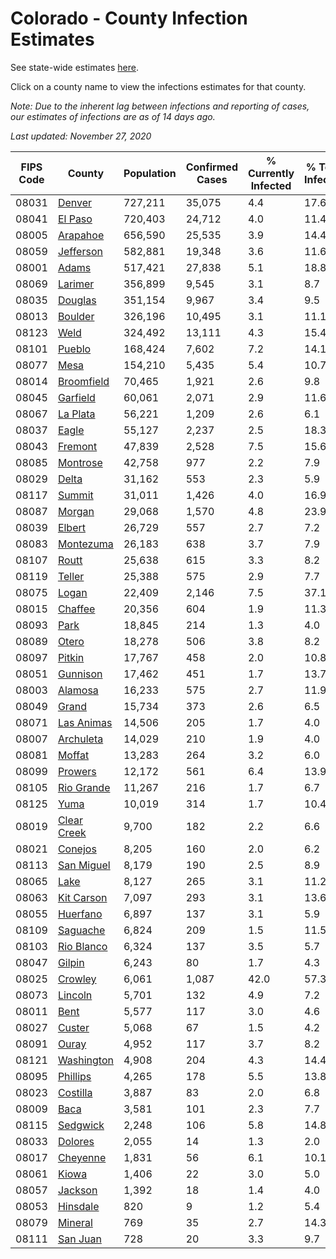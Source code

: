 # Colorado - County Infection Estimates

See state-wide estimates [here](/infections/us-co).

Click on a county name to view the infections estimates for that county.

*Note: Due to the inherent lag between infections and reporting of cases, our estimates of infections are as of 14 days ago.*

*Last updated: November 27, 2020*

|   FIPS Code |                     County |   Population |   Confirmed Cases |   % Currently Infected |   % Total Infected |
|-------------|----------------------------|--------------|-------------------|------------------------|--------------------|
|       08031 |           [Denver](denver) |      727,211 |            35,075 |                    4.4 |               17.6 |
|       08041 |         [El Paso](el-paso) |      720,403 |            24,712 |                    4.0 |               11.4 |
|       08005 |       [Arapahoe](arapahoe) |      656,590 |            25,535 |                    3.9 |               14.4 |
|       08059 |     [Jefferson](jefferson) |      582,881 |            19,348 |                    3.6 |               11.6 |
|       08001 |             [Adams](adams) |      517,421 |            27,838 |                    5.1 |               18.8 |
|       08069 |         [Larimer](larimer) |      356,899 |             9,545 |                    3.1 |                8.7 |
|       08035 |         [Douglas](douglas) |      351,154 |             9,967 |                    3.4 |                9.5 |
|       08013 |         [Boulder](boulder) |      326,196 |            10,495 |                    3.1 |               11.1 |
|       08123 |               [Weld](weld) |      324,492 |            13,111 |                    4.3 |               15.4 |
|       08101 |           [Pueblo](pueblo) |      168,424 |             7,602 |                    7.2 |               14.1 |
|       08077 |               [Mesa](mesa) |      154,210 |             5,435 |                    5.4 |               10.7 |
|       08014 |   [Broomfield](broomfield) |       70,465 |             1,921 |                    2.6 |                9.8 |
|       08045 |       [Garfield](garfield) |       60,061 |             2,071 |                    2.9 |               11.6 |
|       08067 |       [La Plata](la-plata) |       56,221 |             1,209 |                    2.6 |                6.1 |
|       08037 |             [Eagle](eagle) |       55,127 |             2,237 |                    2.5 |               18.3 |
|       08043 |         [Fremont](fremont) |       47,839 |             2,528 |                    7.5 |               15.6 |
|       08085 |       [Montrose](montrose) |       42,758 |               977 |                    2.2 |                7.9 |
|       08029 |             [Delta](delta) |       31,162 |               553 |                    2.3 |                5.9 |
|       08117 |           [Summit](summit) |       31,011 |             1,426 |                    4.0 |               16.9 |
|       08087 |           [Morgan](morgan) |       29,068 |             1,570 |                    4.8 |               23.9 |
|       08039 |           [Elbert](elbert) |       26,729 |               557 |                    2.7 |                7.2 |
|       08083 |     [Montezuma](montezuma) |       26,183 |               638 |                    3.7 |                7.9 |
|       08107 |             [Routt](routt) |       25,638 |               615 |                    3.3 |                8.2 |
|       08119 |           [Teller](teller) |       25,388 |               575 |                    2.9 |                7.7 |
|       08075 |             [Logan](logan) |       22,409 |             2,146 |                    7.5 |               37.1 |
|       08015 |         [Chaffee](chaffee) |       20,356 |               604 |                    1.9 |               11.3 |
|       08093 |               [Park](park) |       18,845 |               214 |                    1.3 |                4.0 |
|       08089 |             [Otero](otero) |       18,278 |               506 |                    3.8 |                8.2 |
|       08097 |           [Pitkin](pitkin) |       17,767 |               458 |                    2.0 |               10.8 |
|       08051 |       [Gunnison](gunnison) |       17,462 |               451 |                    1.7 |               13.7 |
|       08003 |         [Alamosa](alamosa) |       16,233 |               575 |                    2.7 |               11.9 |
|       08049 |             [Grand](grand) |       15,734 |               373 |                    2.6 |                6.5 |
|       08071 |   [Las Animas](las-animas) |       14,506 |               205 |                    1.7 |                4.0 |
|       08007 |     [Archuleta](archuleta) |       14,029 |               210 |                    1.9 |                4.0 |
|       08081 |           [Moffat](moffat) |       13,283 |               264 |                    3.2 |                6.0 |
|       08099 |         [Prowers](prowers) |       12,172 |               561 |                    6.4 |               13.9 |
|       08105 |   [Rio Grande](rio-grande) |       11,267 |               216 |                    1.7 |                6.7 |
|       08125 |               [Yuma](yuma) |       10,019 |               314 |                    1.7 |               10.4 |
|       08019 | [Clear Creek](clear-creek) |        9,700 |               182 |                    2.2 |                6.6 |
|       08021 |         [Conejos](conejos) |        8,205 |               160 |                    2.0 |                6.2 |
|       08113 |   [San Miguel](san-miguel) |        8,179 |               190 |                    2.5 |                8.9 |
|       08065 |               [Lake](lake) |        8,127 |               265 |                    3.1 |               11.2 |
|       08063 |   [Kit Carson](kit-carson) |        7,097 |               293 |                    3.1 |               13.6 |
|       08055 |       [Huerfano](huerfano) |        6,897 |               137 |                    3.1 |                5.9 |
|       08109 |       [Saguache](saguache) |        6,824 |               209 |                    1.5 |               11.5 |
|       08103 |   [Rio Blanco](rio-blanco) |        6,324 |               137 |                    3.5 |                5.7 |
|       08047 |           [Gilpin](gilpin) |        6,243 |                80 |                    1.7 |                4.3 |
|       08025 |         [Crowley](crowley) |        6,061 |             1,087 |                   42.0 |               57.3 |
|       08073 |         [Lincoln](lincoln) |        5,701 |               132 |                    4.9 |                7.2 |
|       08011 |               [Bent](bent) |        5,577 |               117 |                    3.0 |                4.6 |
|       08027 |           [Custer](custer) |        5,068 |                67 |                    1.5 |                4.2 |
|       08091 |             [Ouray](ouray) |        4,952 |               117 |                    3.7 |                8.2 |
|       08121 |   [Washington](washington) |        4,908 |               204 |                    4.3 |               14.4 |
|       08095 |       [Phillips](phillips) |        4,265 |               178 |                    5.5 |               13.8 |
|       08023 |       [Costilla](costilla) |        3,887 |                83 |                    2.0 |                6.8 |
|       08009 |               [Baca](baca) |        3,581 |               101 |                    2.3 |                7.7 |
|       08115 |       [Sedgwick](sedgwick) |        2,248 |               106 |                    5.8 |               14.8 |
|       08033 |         [Dolores](dolores) |        2,055 |                14 |                    1.3 |                2.0 |
|       08017 |       [Cheyenne](cheyenne) |        1,831 |                56 |                    6.1 |               10.1 |
|       08061 |             [Kiowa](kiowa) |        1,406 |                22 |                    3.0 |                5.0 |
|       08057 |         [Jackson](jackson) |        1,392 |                18 |                    1.4 |                4.0 |
|       08053 |       [Hinsdale](hinsdale) |          820 |                 9 |                    1.2 |                5.4 |
|       08079 |         [Mineral](mineral) |          769 |                35 |                    2.7 |               14.3 |
|       08111 |       [San Juan](san-juan) |          728 |                20 |                    3.3 |                9.7 |